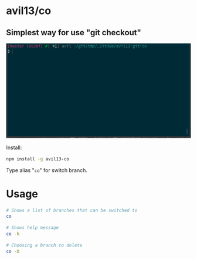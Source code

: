 # avil13/co

## Simplest way for use "git checkout"

![demo](assets/cli-demo.gif)

Install:

```sh
npm install -g avil13-co
```

Type alias "`co`" for switch branch.

# Usage

```sh
# Shows a list of branches that can be switched to
co
```

```sh
# Shows help message
co -h
```

```sh
# Choosing a branch to delete
co -D
```

